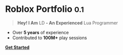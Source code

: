 # **Roblox Portfolio** <small>**0.1**</small>

> **Hey! I Am** LD **- An Experienced** Lua Programmer

- Over **5 years** of experience
- Contributed to **100M+** play sessions

[**Get Started**](#main)